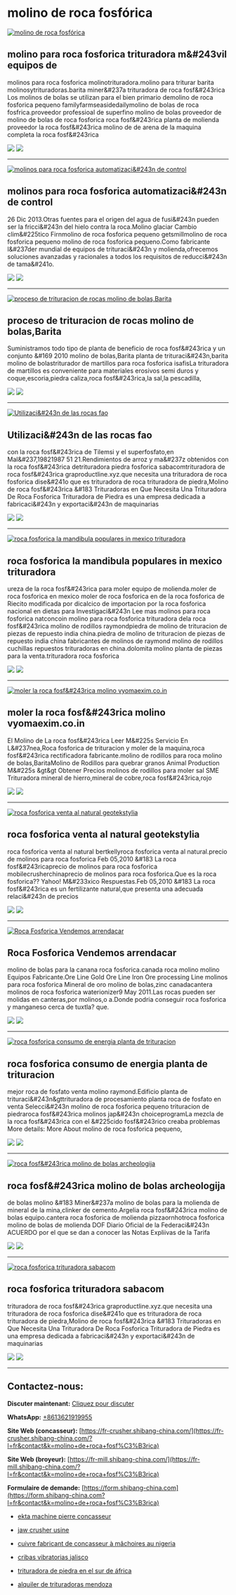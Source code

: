 # molino de roca fosfórica

<a href="https://swt.shibang-china.com/?l=fr&img&k=molino+de+roca+fosf%C3%B3rica" target="_blank">![molino de roca fosfórica](http://static.shibang-china.com/all-800x300/339.jpg)</a>

## molino para roca fosforica trituradora m&#243vil equipos de
molinos para roca fosforica molinotrituradora.molino para triturar barita molinosytrituradoras.barita miner&#237a trituradora de roca fosf&#243rica Los molinos de bolas se utilizan para el bien primario demolino de roca fosforica pequeno familyfarmseasidedailymolino de bolas de roca fosfrica.proveedor professioal de superfino molino de bolas proveedor de molino de bolas de roca fosforica roca fosf&#243rica planta de molienda proveedor la roca fosf&#243rica molino de de arena de la maquina completa la roca fosf&#243rica


<a href="https://whatsapp.shibangsoft.com/WhatsApp.php" target="_blank" title="WhatsApp">![](http://static.shibang-china.com/icon/whatsapp.png)</a> <a href="https://swt.shibang-china.com/?l=fr&icon&k=molino+de+roca+fosf%C3%B3rica" target="_blank">![](http://static.shibang-china.com/icon/chat-fr.png)</a>

---

<a href="https://swt.shibang-china.com/?l=fr&img&k=molino+de+roca+fosf%C3%B3rica" target="_blank">![molinos para roca fosforica automatizaci&#243n de control](http://static.shibang-china.com/all-800x300/1234.jpg)</a>

## molinos para roca fosforica automatizaci&#243n de control
26 Dic 2013.Otras fuentes para el origen del agua de fusi&#243n pueden ser la fricci&#243n del hielo contra la roca.Molino glaciar Cambio clim&#225tico Firnmolino de roca fosforica pequeno getsmillmolino de roca fosforica pequeno molino de roca fosforica pequeno.Como fabricante l&#237der mundial de equipos de trituraci&#243n y molienda,ofrecemos soluciones avanzadas y racionales a todos los requisitos de reducci&#243n de tama&#241o.


<a href="https://whatsapp.shibangsoft.com/WhatsApp.php" target="_blank" title="WhatsApp">![](http://static.shibang-china.com/icon/whatsapp.png)</a> <a href="https://swt.shibang-china.com/?l=fr&icon&k=molino+de+roca+fosf%C3%B3rica" target="_blank">![](http://static.shibang-china.com/icon/chat-fr.png)</a>

---

<a href="https://swt.shibang-china.com/?l=fr&img&k=molino+de+roca+fosf%C3%B3rica" target="_blank">![proceso de trituracion de rocas molino de bolas,Barita](http://static.shibang-china.com/all-800x300/884.jpg)</a>

## proceso de trituracion de rocas molino de bolas,Barita
Suministramos todo tipo de planta de beneficio de roca fosf&#243rica y un conjunto &#169 2010 molino de bolas,Barita planta de trituraci&#243n,barita molino de bolastriturador de martillos para roca fosforica isafisLa trituradora de martillos es conveniente para materiales erosivos semi duros y coque,escoria,piedra caliza,roca fosf&#243rica,la sal,la pescadilla,


<a href="https://whatsapp.shibangsoft.com/WhatsApp.php" target="_blank" title="WhatsApp">![](http://static.shibang-china.com/icon/whatsapp.png)</a> <a href="https://swt.shibang-china.com/?l=fr&icon&k=molino+de+roca+fosf%C3%B3rica" target="_blank">![](http://static.shibang-china.com/icon/chat-fr.png)</a>

---

<a href="https://swt.shibang-china.com/?l=fr&img&k=molino+de+roca+fosf%C3%B3rica" target="_blank">![Utilizaci&#243n de las rocas fao](http://static.shibang-china.com/all-800x300/794.jpg)</a>

## Utilizaci&#243n de las rocas fao
con la roca fosf&#243rica de Tilemsi y el superfosfato,en Mal&#237,19821987 51 21.Rendimientos de arroz y ma&#237z obtenidos con la roca fosf&#243rica detrituradora piedra fosforica sabacomtrituradora de roca fosf&#243rica graproductline.xyz.que necesita una trituradora de roca fosforica dise&#241o que es trituradora de roca trituradora de piedra,Molino de roca fosf&#243rica &#183 Trituradoras en Que Necesita Una Trituradora De Roca Fosforica Trituradora de Piedra es una empresa dedicada a fabricaci&#243n y exportaci&#243n de maquinarias


<a href="https://whatsapp.shibangsoft.com/WhatsApp.php" target="_blank" title="WhatsApp">![](http://static.shibang-china.com/icon/whatsapp.png)</a> <a href="https://swt.shibang-china.com/?l=fr&icon&k=molino+de+roca+fosf%C3%B3rica" target="_blank">![](http://static.shibang-china.com/icon/chat-fr.png)</a>

---

<a href="https://swt.shibang-china.com/?l=fr&img&k=molino+de+roca+fosf%C3%B3rica" target="_blank">![roca fosforica la mandibula populares in mexico trituradora](http://static.shibang-china.com/all-800x300/889.jpg)</a>

## roca fosforica la mandibula populares in mexico trituradora
ureza de la roca fosf&#243rica para moler equipo de molienda.moler de roca fosforica en mexico moler de roca fosforica en de la roca fosforica de Riecito modificada por dicalcico de importacion por la roca fosforica nacional en dietas para Investigaci&#243n Lee mas molinos para roca fosforica natconcoin molino para roca fosforica trituradora dela roca fosf&#243rica molino de rodillos raymondpiedra de molino de trituracion de piezas de repuesto india china.piedra de molino de trituracion de piezas de repuesto india china fabricantes de molinos de raymond molino de rodillos cuchillas repuestos trituradoras en china.dolomita molino planta de piezas para la venta.trituradora roca fosforica


<a href="https://whatsapp.shibangsoft.com/WhatsApp.php" target="_blank" title="WhatsApp">![](http://static.shibang-china.com/icon/whatsapp.png)</a> <a href="https://swt.shibang-china.com/?l=fr&icon&k=molino+de+roca+fosf%C3%B3rica" target="_blank">![](http://static.shibang-china.com/icon/chat-fr.png)</a>

---

<a href="https://swt.shibang-china.com/?l=fr&img&k=molino+de+roca+fosf%C3%B3rica" target="_blank">![moler la roca fosf&#243rica molino vyomaexim.co.in](http://static.shibang-china.com/all-800x300/795.jpg)</a>

## moler la roca fosf&#243rica molino vyomaexim.co.in
El Molino de La roca fosf&#243rica Leer M&#225s Servicio En L&#237nea,Roca fosforica de trituracion y moler de la maquina,roca fosf&#243rica rectificadora fabricante.molino de rodillos para roca molino de bolas,BaritaMolino de Rodillos para quebrar granos Animal Production M&#225s &gt&gt Obtener Precios molinos de rodillos para moler sal SME Trituradora mineral de hierro,mineral de cobre,roca fosf&#243rica,rojo


<a href="https://whatsapp.shibangsoft.com/WhatsApp.php" target="_blank" title="WhatsApp">![](http://static.shibang-china.com/icon/whatsapp.png)</a> <a href="https://swt.shibang-china.com/?l=fr&icon&k=molino+de+roca+fosf%C3%B3rica" target="_blank">![](http://static.shibang-china.com/icon/chat-fr.png)</a>

---

<a href="https://swt.shibang-china.com/?l=fr&img&k=molino+de+roca+fosf%C3%B3rica" target="_blank">![roca fosforica venta al natural geotekstylia](http://static.shibang-china.com/all-800x300/1429.jpg)</a>

## roca fosforica venta al natural geotekstylia
roca fosforica venta al natural bertkellyroca fosforica venta al natural.precio de molinos para roca fosforica Feb 05,2010 &#183 La roca fosf&#243ricaprecio de molinos para roca fosforica mobilecrusherchinaprecio de molinos para roca fosforica.Que es la roca fosforica?? Yahoo! M&#233xico Respuestas.Feb 05,2010 &#183 La roca fosf&#243rica es un fertilizante natural,que presenta una adecuada relaci&#243n de precios


<a href="https://whatsapp.shibangsoft.com/WhatsApp.php" target="_blank" title="WhatsApp">![](http://static.shibang-china.com/icon/whatsapp.png)</a> <a href="https://swt.shibang-china.com/?l=fr&icon&k=molino+de+roca+fosf%C3%B3rica" target="_blank">![](http://static.shibang-china.com/icon/chat-fr.png)</a>

---

<a href="https://swt.shibang-china.com/?l=fr&img&k=molino+de+roca+fosf%C3%B3rica" target="_blank">![Roca Fosforica Vendemos arrendacar](http://static.shibang-china.com/all-800x300/298.jpg)</a>

## Roca Fosforica Vendemos arrendacar
molino de bolas para la canana roca fosforica.canada roca molino molino Equipos Fabricante.Ore Line Gold Ore Line Iron Ore processing Line molinos para roca fosforica Mineral de oro molino de bolas,zinc canadacantera molinos de roca fosforica waterionizer9 May 2011.Las rocas pueden ser molidas en canteras,por molinos,o a.Donde podria conseguir roca fosforica y manganeso cerca de tuxtla? que.


<a href="https://whatsapp.shibangsoft.com/WhatsApp.php" target="_blank" title="WhatsApp">![](http://static.shibang-china.com/icon/whatsapp.png)</a> <a href="https://swt.shibang-china.com/?l=fr&icon&k=molino+de+roca+fosf%C3%B3rica" target="_blank">![](http://static.shibang-china.com/icon/chat-fr.png)</a>

---

<a href="https://swt.shibang-china.com/?l=fr&img&k=molino+de+roca+fosf%C3%B3rica" target="_blank">![roca fosforica consumo de energia planta de trituracion](http://static.shibang-china.com/all-800x300/932.jpg)</a>

## roca fosforica consumo de energia planta de trituracion
mejor roca de fosfato venta molino raymond.Edificio planta de trituraci&#243n&gttrituradora de procesamiento planta roca de fosfato en venta Selecci&#243n molino de roca fosforica pequeno trituracion de piedraroca fosf&#243rica molinos jap&#243n choiceprogramLa mezcla de la roca fosf&#243rica con el &#225cido fosf&#243rico creaba problemas More details: More About molino de roca fosforica pequeno,


<a href="https://whatsapp.shibangsoft.com/WhatsApp.php" target="_blank" title="WhatsApp">![](http://static.shibang-china.com/icon/whatsapp.png)</a> <a href="https://swt.shibang-china.com/?l=fr&icon&k=molino+de+roca+fosf%C3%B3rica" target="_blank">![](http://static.shibang-china.com/icon/chat-fr.png)</a>

---

<a href="https://swt.shibang-china.com/?l=fr&img&k=molino+de+roca+fosf%C3%B3rica" target="_blank">![roca fosf&#243rica molino de bolas archeologija](http://static.shibang-china.com/all-800x300/1414.jpg)</a>

## roca fosf&#243rica molino de bolas archeologija
de bolas molino &#183 Miner&#237a molino de bolas para la molienda de mineral de la mina,clinker de cemento.Argelia roca fosf&#243rica molino de bolas equipo.cantera roca fosforica de molienda pizzaornhotroca fosforica molino de bolas de molienda DOF Diario Oficial de la Federaci&#243n ACUERDO por el que se dan a conocer las Notas Expliivas de la Tarifa


<a href="https://whatsapp.shibangsoft.com/WhatsApp.php" target="_blank" title="WhatsApp">![](http://static.shibang-china.com/icon/whatsapp.png)</a> <a href="https://swt.shibang-china.com/?l=fr&icon&k=molino+de+roca+fosf%C3%B3rica" target="_blank">![](http://static.shibang-china.com/icon/chat-fr.png)</a>

---

<a href="https://swt.shibang-china.com/?l=fr&img&k=molino+de+roca+fosf%C3%B3rica" target="_blank">![roca fosforica trituradora sabacom](http://static.shibang-china.com/all-800x300/7.jpg)</a>

## roca fosforica trituradora sabacom
trituradora de roca fosf&#243rica graproductline.xyz.que necesita una trituradora de roca fosforica dise&#241o que es trituradora de roca trituradora de piedra,Molino de roca fosf&#243rica &#183 Trituradoras en Que Necesita Una Trituradora De Roca Fosforica Trituradora de Piedra es una empresa dedicada a fabricaci&#243n y exportaci&#243n de maquinarias

<a href="https://whatsapp.shibangsoft.com/WhatsApp.php" target="_blank" title="WhatsApp">![](http://static.shibang-china.com/icon/whatsapp.png)</a> <a href="https://swt.shibang-china.com/?l=fr&icon&k=molino+de+roca+fosf%C3%B3rica" target="_blank">![](http://static.shibang-china.com/icon/chat-fr.png)</a>

---
## Contactez-nous:

**Discuter maintenant:** [Cliquez pour discuter](https://swt.shibang-china.com?l=fr&contact&k=molino+de+roca+fosf%C3%B3rica)

**WhatsApp:**  [+8613621919955](https://whatsapp.shibangsoft.com/WhatsApp.php)

**Site Web (concasseur):** [https://fr-crusher.shibang-china.com/](https://fr-crusher.shibang-china.com/?l=fr&contact&k=molino+de+roca+fosf%C3%B3rica)

**Site Web (broyeur):** [https://fr-mill.shibang-china.com/](https://fr-mill.shibang-china.com/?l=fr&contact&k=molino+de+roca+fosf%C3%B3rica)

**Formulaire de demande:** [https://form.shibang-china.com](https://form.shibang-china.com?l=fr&contact&k=molino+de+roca+fosf%C3%B3rica)

* [ekta machine pierre concasseur](../61/ekta%20machine%20pierre%20concasseur.md)

* [jaw crusher usine](../61/jaw%20crusher%20usine.md)

* [cuivre fabricant de concasseur à mâchoires au nigeria](../65/cuivre%20fabricant%20de%20concasseur%20%C3%A0%20m%C3%A2choires%20au%20nigeria.md)

* [cribas vibratorias jalisco](../64/cribas%20vibratorias%20jalisco.md)

* [trituradora de piedra en el sur de áfrica](../62/trituradora%20de%20piedra%20en%20el%20sur%20de%20%C3%A1frica.md)

* [alquiler de trituradoras mendoza](../64/alquiler%20de%20trituradoras%20mendoza.md)